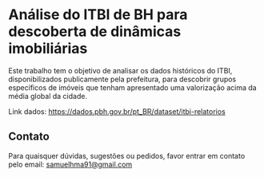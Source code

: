 # Análise do ITBI de BH para descoberta de dinâmicas imobiliárias

Este trabalho tem o objetivo de analisar os dados históricos do ITBI, disponibilizados publicamente pela prefeitura, para descobrir grupos específicos de imóveis que tenham apresentado uma valorização acima da média global da cidade.

Link dados: https://dados.pbh.gov.br/pt_BR/dataset/itbi-relatorios

## Contato
Para quaisquer dúvidas, sugestões ou pedidos, favor entrar em contato pelo email: samuelhma91@gmail.com
